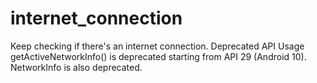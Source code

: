 # internet_connection
Keep checking if there's an internet connection.
    Deprecated API Usage
    getActiveNetworkInfo() is deprecated starting from API 29 (Android 10).
    NetworkInfo is also deprecated.
